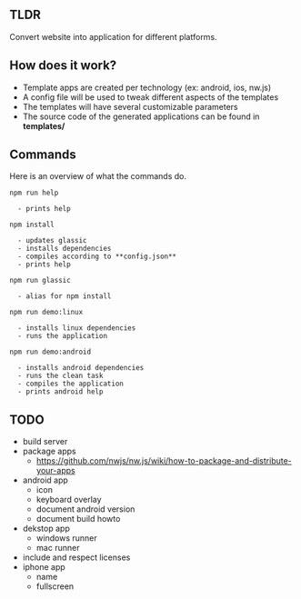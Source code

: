 ## TLDR

Convert website into application for different platforms.

## How does it work?

- Template apps are created per technology (ex: android, ios, nw.js)
- A config file will be used to tweak different aspects of the templates
- The templates will have several customizable parameters
- The source code of the generated applications can be found in **templates/**

## Commands

Here is an overview of what the commands do.

    npm run help

      - prints help

    npm install

      - updates glassic
      - installs dependencies
      - compiles according to **config.json**
      - prints help

    npm run glassic

      - alias for npm install

    npm run demo:linux

      - installs linux dependencies
      - runs the application

    npm run demo:android

      - installs android dependencies
      - runs the clean task
      - compiles the application
      - prints android help

## TODO

- build server
- package apps
  - https://github.com/nwjs/nw.js/wiki/how-to-package-and-distribute-your-apps
- android app
  - icon
  - keyboard overlay
  - document android version
  - document build howto
- dekstop app
  - windows runner
  - mac runner
- include and respect licenses
- iphone app
  - name
  - fullscreen
